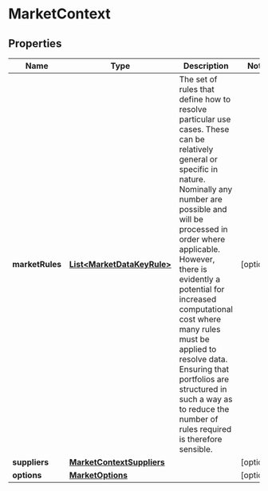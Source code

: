 

# MarketContext

## Properties

Name | Type | Description | Notes
------------ | ------------- | ------------- | -------------
**marketRules** | [**List&lt;MarketDataKeyRule&gt;**](MarketDataKeyRule.md) | The set of rules that define how to resolve particular use cases. These can be relatively general or specific in nature.  Nominally any number are possible and will be processed in order where applicable. However, there is evidently a potential  for increased computational cost where many rules must be applied to resolve data. Ensuring that portfolios are structured in  such a way as to reduce the number of rules required is therefore sensible. |  [optional]
**suppliers** | [**MarketContextSuppliers**](MarketContextSuppliers.md) |  |  [optional]
**options** | [**MarketOptions**](MarketOptions.md) |  |  [optional]



